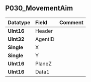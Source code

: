 ## P030\_MovementAim ##
| **Datatype** | **Field** | **Comment** |
|:-------------|:----------|:------------|
| **UInt16** | Header |  |
| **UInt32** | AgentID |  |
| **Single** | X |  |
| **Single** | Y |  |
| **UInt16** | PlaneZ |  |
| **UInt16** | Data1 |  |